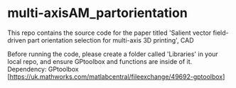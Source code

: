 # multi-axisAM_partorientation
This repo contains the source code for the paper titled 'Salient vector field-driven part orientation selection for multi-axis 3D printing', CAD

Before running the code, please create a folder called 'Libraries' in your local repo, and ensure GPtoolbox and functions are inside of it.
Dependency: GPtoolbox [https://uk.mathworks.com/matlabcentral/fileexchange/49692-gptoolbox]
